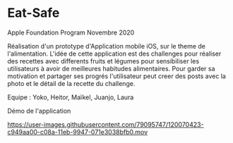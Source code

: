 # Eat-Safe
Apple Foundation Program 
Novembre 2020 

Réalisation d'un prototype d'Application mobile iOS, sur le theme de l'alimentation.
L'idée de cette application est des challenges pour réaliser des recettes avec differents fruits et légumes pour sensibiliser les utilisateurs à avoir de meilleures habitudes alimentaires. Pour garder sa motivation et partager ses progrés l'utilisateur peut creer des posts avec la photo et le détail de la recette du challenge.

Equipe : Yoko, Heitor, Maïkel, Juanjo, Laura

Démo de l'application

https://user-images.githubusercontent.com/79095747/120070423-c949aa00-c08a-11eb-9947-071e3038bfb0.mov


